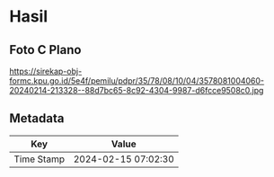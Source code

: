 # Hasil

## Foto C Plano

https://sirekap-obj-formc.kpu.go.id/5e4f/pemilu/pdpr/35/78/08/10/04/3578081004060-20240214-213328--88d7bc65-8c92-4304-9987-d6fcce9508c0.jpg


## Metadata

| Key        | Value               |
| ---------- | ------------------- |
| Time Stamp | 2024-02-15 07:02:30 |



